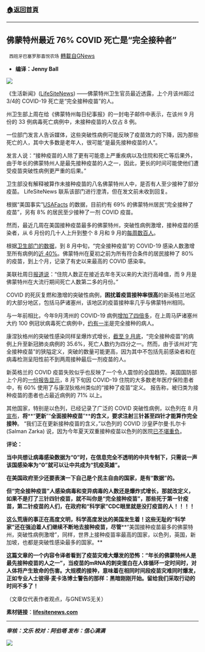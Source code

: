 ###  [:house:返回首頁](https://github.com/ourhimalayas/txt)
---


## 佛蒙特州最近 76% COVID 死亡是“完全接种者”
` 西班牙巴塞罗那喜悦农场` [轉載自GNews](https://gnews.org/zh-hans/1582913/)

- **编译：Jenny Ball**


![](https://assets.gnews.org/wp-content/uploads/2021/10/tempsnip276.png)

《生活新闻》([LifeSiteNews](https://lifesitenews.com/)) ——佛蒙特州卫生官员最近透露，上个月该州超过3/4的 COVID-19 死亡是“完全接种疫苗”的人。

州卫生部上周在给《佛蒙特州每日纪事报》的一封电子邮件中表示，在该州 9 月份的 33 例病毒死亡病例中，未接种疫苗的人仅占 8 例。

一位部门发言人告诉媒体，这些突破性病例可能反映了疫苗效力的下降，因为那些死亡的人，其中大多数是老年人，很可能“是最先接种疫苗的人”。

发言人说：“接种疫苗的人除了更有可能患上严重疾病以及住院和死亡等后果外，由于年长的佛蒙特州人是最先接种疫苗的人之一，因此，更长的时间可能使他们遭受疫苗突破性病例更严重的后果。”

卫生部没有解释被算作未接种疫苗的八名佛蒙特州人中，是否有人至少接种了部分疫苗。 LifeSiteNews 联系该部门进行澄清，但在发文前未收到回复。

根据“美国事实”[USAFacts](https://usafacts.org/visualizations/covid-vaccine-tracker-states/state/vermont) 的数据，目前约有 69% 的佛蒙特州居民“完全接种了疫苗”，另有 8% 的居民至少接种了一剂 COVID 疫苗。

然而，最近几周在美国接种疫苗最多的佛蒙特州，突破性病例激增，接种疫苗的感染者，从 6 月份的几十人上升到整个 8 月和 9 月的[每周数百人](https://www.planetizen.com/news/2021/10/114804-boosters-and-breakthroughs-vermont)。

根据[卫生部门的数据](https://www.healthvermont.gov/sites/default/files/documents/pdf/COVID19-Weekly-Data-Summary-9-10-2021.pdf)，到 8 月中旬，“完全接种疫苗”的 COVID-19 感染人数激增至所有病例的[近 40%](https://vtdigger.org/2021/08/20/vermont-is-the-most-vaccinated-state-in-america-is-that-enough/)。佛蒙特州在夏初之前为所有符合条件的居民接种了 80% 的疫苗，到上个月，记录了有史以来最高的 COVID 感染率。

美联社周日[报道说](https://apnews.com/article/coronavirus-pandemic-health-pandemics-vermont-d25aae90b2dda65b3d1c2c0d5d00156c)：“住院人数正在接近去年冬天以来的大流行高峰值，而 9 月是佛蒙特州在大流行期间死亡人数第二多的月份。”

COVID 的死灰复燃和激增的突破性病例，**困扰着疫苗接种率很高**的新英格兰地区的大部分地区，包括马萨诸塞州，该地区的疫苗接种率几乎与佛蒙特州相同。

与一年前相比，今年9月湾州的 COVID-19 病例[增加了四倍多](https://www.boston.com/news/coronavirus/2021/10/05/massachusetts-breakthrough-cases-october-5/)，在上周马萨诸塞州大约 100 例冠状病毒死亡病例中，[约有一半](https://www.mass.gov/doc/weekly-report-covid-19-cases-in-vaccinated-individuals-october-5-2021/download)是完全接种的病人。

康涅狄格州的突破性感染同样呈爆炸式增长，[截至 9 月底](https://portal.ct.gov/-/media/Coronavirus/CTDPHCOVID19summary9302021.pdf)，“完全接种疫苗”的病例上升至新冠肺炎病例的 35.6%，死亡人数约为四分之一。然而，由于该州对“完全接种疫苗”的狭隘定义，突破的数量可能更高，因为其中不包括先前感染者和在病毒检测呈阳性前不到两周接种最后一剂疫苗的人。

新英格兰的 COVID 疫苗失败似乎也反映了一个令人震惊的全国趋势。美国国防部上个月的[一份报告显示](https://www.lifesitenews.com/news/breaking-60-of-covid-hospitalizations-in-older-americans-among-fully-vaccinated-govt-data-reveals/)，8 月下旬因 COVID-19 住院的大多数老年医疗保险患者中，有 60% 使用了与康涅狄格州类似的“接种了疫苗”定义。 报告称，被归类为接种疫苗的患者也占最近病例的 71% 以上。

其他国家，特别是以色列，已经记录了广泛的 COVID 突破性病例，以色列在 8 月[宣布](https://www.lifesitenews.com/news/countries-now-cancelling-covid-vaccine-passports-for-those-without-booster-shots/?utm_source=featured&amp;utm_campaign=usa)，**将****“****更新****”“****全面接种疫苗****”****的含义，要求注射三针甚至四针才能算作完全接种**。 “我们正在更新接种疫苗的含义，”以色列的 COVID 沙皇萨尔曼·扎尔卡 (Salman Zarka) 说，因为今年夏天双重接种疫苗以色列的医院[已不堪重负](https://www.sciencemag.org/news/2021/08/grim-warning-israel-vaccination-blunts-does-not-defeat-delta)。

**评论：**

**当中共想让病毒感染数据为“0”时，在信息完全不透明的中共专制下，只需说一声该国感染率为“0”就可以让中共成为“抗疫英雄”。**

**在美国政府至少还要表演一下自己是个民主自由的国家，是有“数据”的。**

**但“完全接种疫苗”人感染病毒和变异病毒的人数还是爆炸式增长，那就改定义，如果不是打了三针四针疫苗，就不叫你是“完全接种疫苗”，那些死于第一针疫苗，第二针疫苗的人们，在政府和“科学家”CDC眼里就是没打疫苗的人！！！！**

**这么荒唐的事正在高度文明，科学高度发达的美国发生着！这些无耻的“科学家”还在强迫着人们继续不断地去接种疫苗，尽管****“美国接种疫苗最多的佛蒙特州，突破性病例激增”，同样，世界上接种疫苗率最高的国家，以色列，英国，新加坡，也都是突破性感染最多的国家。**

**这篇文章的一个内容令译者看到了疫苗灾难大爆发的恐怖：“年长的佛蒙特州人是最先接种疫苗的人之一”，当疫苗的mRNA的刺突蛋白在人体循环一定时间时，对人体将产生致命的伤害。大规模的接种，意味着在相同时间段疫苗灾难同时爆发，正如专业人士彼得·麦卡洛博士警告的那样：黑暗刚刚开始。留给我们采取行动的时间不多了！**

（文章仅代表作者观点，与GNEWS无关）

**素材链接**：**[lifesitenews.com](https://www.lifesitenews.com/news/76-of-recent-covid-deaths-in-vermont-last-month-among-the-fully-vaccinated/)**

* * *

***审核：文乐
校对：阿伯塔
发布：信心满满***

![](https://assets.gnews.org/wp-content/uploads/2021/10/tempsnip190.png)
